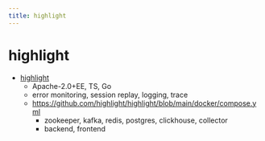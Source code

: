 ```yaml
---
title: highlight
---
```


# highlight

- [highlight](https://github.com/highlight/highlight)
  - Apache-2.0+EE, TS, Go
  - error monitoring, session replay, logging, trace
  - https://github.com/highlight/highlight/blob/main/docker/compose.yml
    - zookeeper, kafka, redis, postgres, clickhouse, collector
    - backend, frontend
